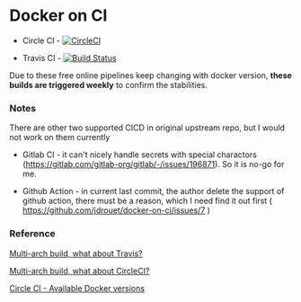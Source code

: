 # Docker on CI

- Circle CI - [![CircleCI](https://circleci.com/gh/ozbillwang/multi-arch-docker-build.svg?style=svg)](https://circleci.com/gh/ozbillwang/multi-arch-docker-build)

- Travis CI - [![Build Status](https://app.travis-ci.com/ozbillwang/multi-arch-docker-build.svg?branch=master)](https://app.travis-ci.com/ozbillwang/multi-arch-docker-build)


Due to these free online pipelines keep changing with docker version, **these builds are triggered weekly** to confirm the stabilities.

### Notes

There are other two supported CICD in original upstream repo, but I would not work on them currently

- Gitlab CI - it can't nicely handle secrets with special charactors (https://gitlab.com/gitlab-org/gitlab/-/issues/196871). So it is no-go for me.

- Github Action - in current last commit, the author delete the support of github action, there must be a reason, which I need find it out first ( https://github.com/jdrouet/docker-on-ci/issues/7 )

### Reference

[Multi-arch build, what about Travis?](https://www.docker.com/blog/multi-arch-build-what-about-travis/)

[Multi-arch build, what about CircleCI?](https://www.docker.com/blog/multi-arch-build-what-about-circleci/)

[Circle CI - Available Docker versions](https://support.circleci.com/hc/en-us/articles/115013849727-Available-Docker-versions)
